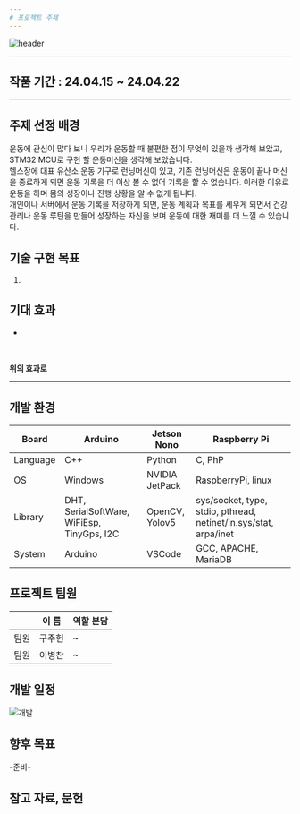 ```yaml
---
# 프로젝트 주제
---
```


![header](https://capsule-render.vercel.app/api?type=venom&color=0:3ABEF9,100:b678c4&height=200&section=header&text=헬스_케어_시스템&fontSize=40)

---
## 작품 기간 : 24.04.15 ~ 24.04.22
---
## 주제 선정 배경
운동에 관심이 많다 보니 우리가 운동할 때 불편한 점이 무엇이 있을까 생각해 보았고, STM32 MCU로 구현 할 운동머신을 생각해 보았습니다.
<br>
헬스장에 대표 유산소 운동 기구로 런닝머신이 있고, 기존 런닝머신은 운동이 끝나 머신을 종료하게 되면 운동 기록을 더 이상 볼 수 없어 기록을 할 수 없습니다. 이러한 이유로 운동을 하며 몸의 성장이나 진행 상황을 알 수 없게 됩니다.
<br>
개인이나 서버에서 운동 기록을 저장하게 되면, 운동 계획과 목표를 세우게 되면서 건강 관리나 운동 루틴을 만들어 성장하는 자신을 보며 운동에 대한 재미를 더 느낄 수 있습니다.

## 기술 구현 목표
1.

## 기대 효과
- 

<br>

**위의 효과로**

---
## 개발 환경
| Board | Arduino | Jetson Nono | Raspberry Pi|
| --- | --- | --- | --- |
| Language | C++ |Python|C, PhP|
| OS |Windows|NVIDIA JetPack|RaspberryPi, linux|
| Library |DHT, SerialSoftWare, WiFiEsp, TinyGps, I2C|OpenCV, Yolov5|sys/socket, type, stdio, pthread, netinet/in.sys/stat, arpa/inet|
| System | Arduino |VSCode|GCC, APACHE, MariaDB|

## 프로젝트 팀원
|  | 이  름 | 역할 분담 |
| --- | --- | --- |
| 팀원 | 구주헌 |~|
| 팀원 | 이병찬 |~|

## 개발 일정
![개발](https://github.com/BChanGod/BChanGod_Device.github.io/blob/main/%EC%82%B0%EB%B6%88%EA%B0%90%EC%A7%80_%EC%9D%B4%EB%AF%B8%EC%A7%80/%EA%B0%9C%EB%B0%9C%EC%9D%BC%EC%A0%95.jpg)

## 향후 목표
-준비-

## 참고 자료, 문헌

